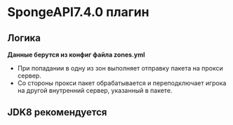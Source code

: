 # SpongeAPI7.4.0 плагин
## Логика
**Данные берутся из конфиг файла zones.yml**
* При попадании в одну из зон выполняет отправку пакета на прокси сервер.  
* Со стороны прокси пакет обрабатывается и переподключает игрока на другой внутренний сервер, указанный в пакете.
## JDK8 рекомендуется
